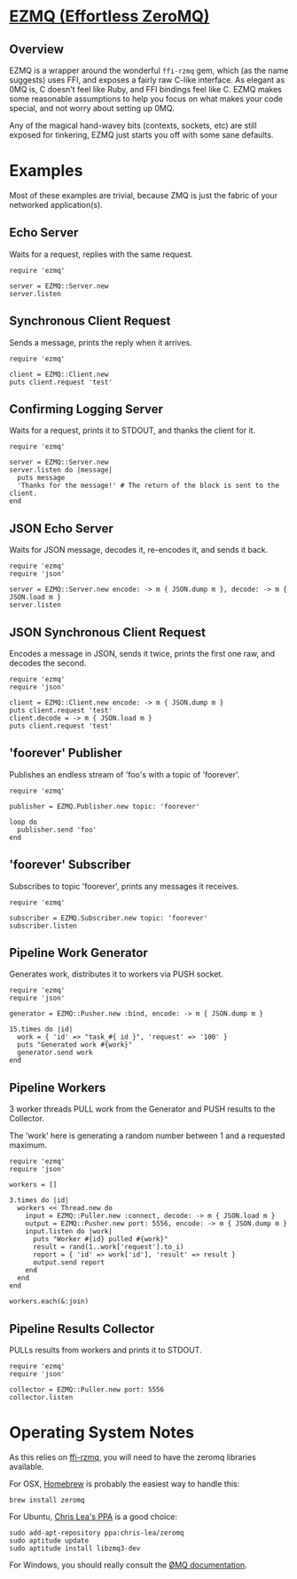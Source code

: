 [EZMQ (Effortless ZeroMQ)](https://colstrom.github.io/ezmq/)
========================

Overview
--------

EZMQ is a wrapper around the wonderful `ffi-rzmq` gem, which (as the name suggests) uses FFI, and exposes a fairly raw C-like interface. As elegant as 0MQ is, C doesn't feel like Ruby, and FFI bindings feel like C. EZMQ makes some reasonable assumptions to help you focus on what makes your code special, and not worry about setting up 0MQ.

Any of the magical hand-wavey bits (contexts, sockets, etc) are still exposed for tinkering, EZMQ just starts you off with some sane defaults.

Examples
========

Most of these examples are trivial, because ZMQ is just the fabric of your networked application(s).

Echo Server
-----------
Waits for a request, replies with the same request.

```
require 'ezmq'

server = EZMQ::Server.new
server.listen
```

Synchronous Client Request
--------------------------
Sends a message, prints the reply when it arrives.

```
require 'ezmq'

client = EZMQ::Client.new
puts client.request 'test'
```

Confirming Logging Server
-------------------------
Waits for a request, prints it to STDOUT, and thanks the client for it.

```
require 'ezmq'

server = EZMQ::Server.new
server.listen do |message|
  puts message
  'Thanks for the message!' # The return of the block is sent to the client.
end
```

JSON Echo Server
----------------
Waits for JSON message, decodes it, re-encodes it, and sends it back.

```
require 'ezmq'
require 'json'

server = EZMQ::Server.new encode: -> m { JSON.dump m }, decode: -> m { JSON.load m }
server.listen
```

JSON Synchronous Client Request
-------------------------------
Encodes a message in JSON, sends it twice, prints the first one raw, and decodes the second.

```
require 'ezmq'
require 'json'

client = EZMQ::Client.new encode: -> m { JSON.dump m }
puts client.request 'test'
client.decode = -> m { JSON.load m }
puts client.request 'test'
```

'foorever' Publisher
--------------------
Publishes an endless stream of 'foo's with a topic of 'foorever'.

```
require 'ezmq'

publisher = EZMQ.Publisher.new topic: 'foorever'

loop do
  publisher.send 'foo'
end
```

'foorever' Subscriber
---------------------
Subscribes to topic 'foorever', prints any messages it receives.

```
require 'ezmq'

subscriber = EZMQ.Subscriber.new topic: 'foorever'
subscriber.listen
````

Pipeline Work Generator
------------------------
Generates work, distributes it to workers via PUSH socket.

```
require 'ezmq'
require 'json'

generator = EZMQ::Pusher.new :bind, encode: -> m { JSON.dump m }

15.times do |id|
  work = { 'id' => "task_#{ id }", 'request' => '100' }
  puts "Generated work #{work}"
  generator.send work
end

```

Pipeline Workers
---------------
3 worker threads PULL work from the Generator and PUSH results to the Collector.

The 'work' here is generating a random number between 1 and a requested maximum.

```
require 'ezmq'
require 'json'

workers = []

3.times do |id|
  workers << Thread.new do
    input = EZMQ::Puller.new :connect, decode: -> m { JSON.load m }
    output = EZMQ::Pusher.new port: 5556, encode: -> m { JSON.dump m }
    input.listen do |work|
      puts "Worker #{id} pulled #{work}"
      result = rand(1..work['request'].to_i)
      report = { 'id' => work['id'], 'result' => result }
      output.send report
    end
  end
end

workers.each(&:join)
```

Pipeline Results Collector
--------------------------
PULLs results from workers and prints it to STDOUT.

```
require 'ezmq'
require 'json'

collector = EZMQ::Puller.new port: 5556
collector.listen
```

Operating System Notes
======================

As this relies on [ffi-rzmq](https://github.com/chuckremes/ffi-rzmq), you will need to have the zeromq libraries available.

For OSX, [Homebrew](http://brew.sh/) is probably the easiest way to handle this:

```brew install zeromq```

For Ubuntu, [Chris Lea's PPA](https://launchpad.net/~chris-lea/+archive/ubuntu/zeromq) is a good choice:

```
sudo add-apt-repository ppa:chris-lea/zeromq
sudo aptitude update
sudo aptitude install libzmq3-dev
```

For Windows, you should really consult the [ØMQ documentation](http://zeromq.org/docs:windows-installations).
